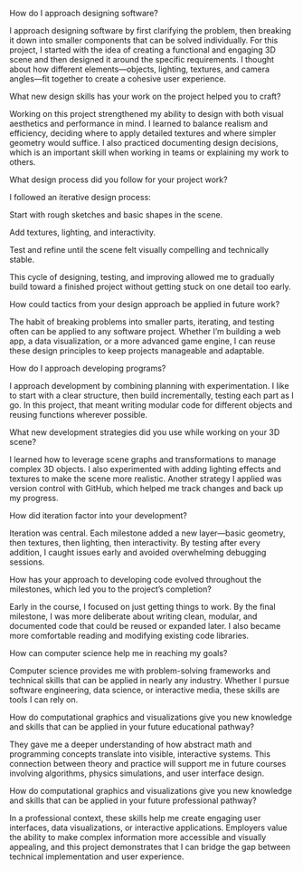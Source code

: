 How do I approach designing software?

I approach designing software by first clarifying the problem, then breaking it down into smaller components that can be solved individually. For this project, I started with the idea of creating a functional and engaging 3D scene and then designed it around the specific requirements. I thought about how different elements—objects, lighting, textures, and camera angles—fit together to create a cohesive user experience.

What new design skills has your work on the project helped you to craft?

Working on this project strengthened my ability to design with both visual aesthetics and performance in mind. I learned to balance realism and efficiency, deciding where to apply detailed textures and where simpler geometry would suffice. I also practiced documenting design decisions, which is an important skill when working in teams or explaining my work to others.

What design process did you follow for your project work?

I followed an iterative design process:

Start with rough sketches and basic shapes in the scene.

Add textures, lighting, and interactivity.

Test and refine until the scene felt visually compelling and technically stable.

This cycle of designing, testing, and improving allowed me to gradually build toward a finished project without getting stuck on one detail too early.

How could tactics from your design approach be applied in future work?

The habit of breaking problems into smaller parts, iterating, and testing often can be applied to any software project. Whether I’m building a web app, a data visualization, or a more advanced game engine, I can reuse these design principles to keep projects manageable and adaptable.

How do I approach developing programs?

I approach development by combining planning with experimentation. I like to start with a clear structure, then build incrementally, testing each part as I go. In this project, that meant writing modular code for different objects and reusing functions wherever possible.

What new development strategies did you use while working on your 3D scene?

I learned how to leverage scene graphs and transformations to manage complex 3D objects. I also experimented with adding lighting effects and textures to make the scene more realistic. Another strategy I applied was version control with GitHub, which helped me track changes and back up my progress.

How did iteration factor into your development?

Iteration was central. Each milestone added a new layer—basic geometry, then textures, then lighting, then interactivity. By testing after every addition, I caught issues early and avoided overwhelming debugging sessions.

How has your approach to developing code evolved throughout the milestones, which led you to the project’s completion?

Early in the course, I focused on just getting things to work. By the final milestone, I was more deliberate about writing clean, modular, and documented code that could be reused or expanded later. I also became more comfortable reading and modifying existing code libraries.

How can computer science help me in reaching my goals?

Computer science provides me with problem-solving frameworks and technical skills that can be applied in nearly any industry. Whether I pursue software engineering, data science, or interactive media, these skills are tools I can rely on.

How do computational graphics and visualizations give you new knowledge and skills that can be applied in your future educational pathway?

They gave me a deeper understanding of how abstract math and programming concepts translate into visible, interactive systems. This connection between theory and practice will support me in future courses involving algorithms, physics simulations, and user interface design.

How do computational graphics and visualizations give you new knowledge and skills that can be applied in your future professional pathway?

In a professional context, these skills help me create engaging user interfaces, data visualizations, or interactive applications. Employers value the ability to make complex information more accessible and visually appealing, and this project demonstrates that I can bridge the gap between technical implementation and user experience.
